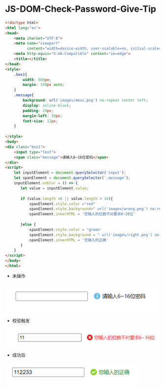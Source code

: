 # JS-DOM-Check-Password-Give-Tip

```html
<!doctype html>
<html lang="en">
<head>
    <meta charset="UTF-8">
    <meta name="viewport"
          content="width=device-width, user-scalable=no, initial-scale=1.0, maximum-scale=1.0, minimum-scale=1.0">
    <meta http-equiv="X-UA-Compatible" content="ie=edge">
    <title></title>
</head>
<style>
    .box1{
        width: 600px;
        margin: 100px auto;
    }
    .message{
        background: url('images/mess.png') no-repeat center left;
        display: inline-block;
        padding: 20px;
        margin-left: 10px;
        font-size: 12px;
    }

</style>
<body>
<div class="box1">
    <input type="text">
    <span class="message">请输入6~16位密码</span>
</div>
<script>
    let inputElement = document.querySelector('input');
    let spanElement = document.querySelector('.message');
    inputElement.onblur = () => {
       let value = inputElement.value;

       if (value.length <6 || value.length > 16){
           spanElement.style.color ="red"
           spanElement.style.background=" url('images/wrong.png') no-repeat center left"
           spanElement.innerHTML = '您输入的位数不对要求6~16位'

       }else {
           spanElement.style.color = 'green'
           spanElement.style.background = " url('images/right.png') no-repeat center left"
           spanElement.innerHTML = '您输入的正确'
       }
    }
</script>
</body>
</html>
```

- 未操作

![image-20220619132907045](image-20220619132907045.png)

- 校验触发

![image-20220619132923885](image-20220619132923885.png)

- 成功后

![image-20220619132938244](image-20220619132938244.png)
